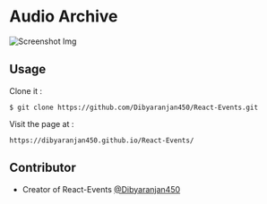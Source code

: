# Audio Archive

![Screenshot Img](./Screenshot.png)

## Usage

Clone it :

```
$ git clone https://github.com/Dibyaranjan450/React-Events.git
```

Visit the page at :

```
https://dibyaranjan450.github.io/React-Events/
```

## Contributor

- Creator of React-Events [@Dibyaranjan450](https://github.com/Dibyaranjan450)
